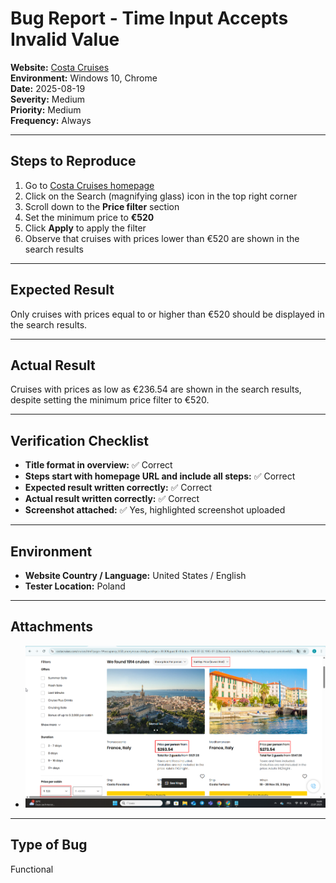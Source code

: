 # Bug Report - Time Input Accepts Invalid Value

**Website:** [Costa Cruises](https://www.costacruises.com)  
**Environment:** Windows 10, Chrome  
**Date:** 2025-08-19  
**Severity:** Medium  
**Priority:** Medium  
**Frequency:** Always

---

## Steps to Reproduce
1. Go to [Costa Cruises homepage](https://www.costacruises.com)
2. Click on the Search (magnifying glass) icon in the top right corner
3. Scroll down to the **Price filter** section
4. Set the minimum price to **€520**
5. Click **Apply** to apply the filter
6. Observe that cruises with prices lower than €520 are shown in the search results

---

## Expected Result
Only cruises with prices equal to or higher than €520 should be displayed in the search results.

---

## Actual Result
Cruises with prices as low as €236.54 are shown in the search results, despite setting the minimum price filter to €520.

---

## Verification Checklist
- **Title format in overview:** ✅ Correct
- **Steps start with homepage URL and include all steps:** ✅ Correct
- **Expected result written correctly:** ✅ Correct
- **Actual result written correctly:** ✅ Correct
- **Screenshot attached:** ✅ Yes, highlighted screenshot uploaded

---

## Environment
- **Website Country / Language:** United States / English
- **Tester Location:** Poland

---

## Attachments
- ![Price filter issue](./Screenshots/cost_issuse.png)

---

## Type of Bug
Functional



  

